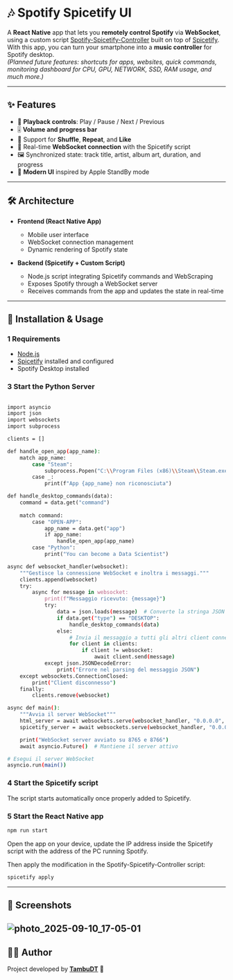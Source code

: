 # 🎶 Spotify Spicetify UI

A **React Native** app that lets you **remotely control Spotify** via **WebSocket**, using a custom script [Spotify-Spicetify-Controller](https://github.com/TambuDT/Spotify-Spicetify-Controller) built on top of [Spicetify](https://github.com/spicetify/spicetify-cli).  
With this app, you can turn your smartphone into a **music controller** for Spotify desktop.  
*(Planned future features: shortcuts for apps, websites, quick commands, monitoring dashboard for CPU, GPU, NETWORK, SSD, RAM usage, and much more.)*

---

## ✨ Features

- 🎵 **Playback controls**: Play / Pause / Next / Previous  
- 🎚 **Volume and progress bar**  
- 🔀 Support for **Shuffle**, **Repeat**, and **Like**  
- 📡 Real-time **WebSocket connection** with the Spicetify script  
- 🖼 Synchronized state: track title, artist, album art, duration, and progress  
- 📱 **Modern UI** inspired by Apple StandBy mode  

---

## 🛠️ Architecture

- **Frontend (React Native App)**  
  - Mobile user interface  
  - WebSocket connection management  
  - Dynamic rendering of Spotify state  

- **Backend (Spicetify + Custom Script)**  
  - Node.js script integrating Spicetify commands and WebScraping  
  - Exposes Spotify through a WebSocket server  
  - Receives commands from the app and updates the state in real-time  

---

## 🚀 Installation & Usage

### 1 Requirements
- [Node.js](https://nodejs.org/)  
- [Spicetify](https://github.com/spicetify/spicetify-cli) installed and configured  
- Spotify Desktop installed

### 3 Start the Python Server
```bash

import asyncio
import json
import websockets
import subprocess

clients = []

def handle_open_app(app_name):
    match app_name:
        case "Steam":
            subprocess.Popen("C:\\Program Files (x86)\\Steam\\Steam.exe")
        case _:
            print(f"App {app_name} non riconosciuta")

def handle_desktop_commands(data):
    command = data.get("command")
    
    match command:
        case "OPEN-APP":
            app_name = data.get("app")
            if app_name:
                handle_open_app(app_name)
        case "Python":
            print("You can become a Data Scientist")

async def websocket_handler(websocket):
    """Gestisce la connessione WebSocket e inoltra i messaggi."""
    clients.append(websocket)
    try:
        async for message in websocket:
            print(f"Messaggio ricevuto: {message}")
            try:
                data = json.loads(message)  # Converte la stringa JSON in dizionario
                if data.get("type") == "DESKTOP":
                    handle_desktop_commands(data)
                else:
                    # Invia il messaggio a tutti gli altri client connessi
                    for client in clients:
                        if client != websocket:
                            await client.send(message)
            except json.JSONDecodeError:
                print("Errore nel parsing del messaggio JSON")
    except websockets.ConnectionClosed:
        print("Client disconnesso")
    finally:
        clients.remove(websocket)

async def main():
    """Avvia il server WebSocket"""
    html_server = await websockets.serve(websocket_handler, "0.0.0.0", 8765)
    spicetify_server = await websockets.serve(websocket_handler, "0.0.0.0", 8766)

    print("WebSocket server avviato su 8765 e 8766")
    await asyncio.Future()  # Mantiene il server attivo

# Esegui il server WebSocket
asyncio.run(main())
```

### 4 Start the Spicetify script
The script starts automatically once properly added to Spicetify.

### 5 Start the React Native app
```bash
npm run start
```

Open the app on your device, update the IP address inside the Spicetify script with the address of the PC running Spotify.

Then apply the modification in the Spotify-Spicetify-Controller script:
```bash
spicetify apply
```

---

## 📱 Screenshots
![photo_2025-09-10_17-05-01](https://github.com/user-attachments/assets/29315abb-7111-480f-aed6-d8e62d778249)
---

## 👨‍💻 Author
Project developed by **[TambuDT](https://github.com/TambuDT)** 🚀
